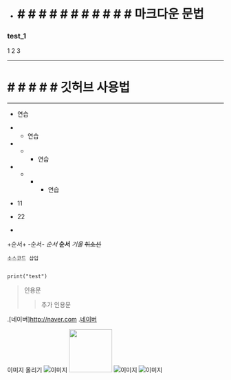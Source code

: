 - # # # # # # # # # # # # 마크다운 문법

### test_1
1
2
3



----

# # # # # # 깃허브 사용법

****

- 연습
- - 연습 
- - - 연습
- - - - 연습

- 11
- 22

-
+순서+
-순서-
*순서*
**순서**
_기울_
~~취소선~~

`소스코드 삽입`

```

print("test")

```

> 인용문
>> 추가 인용문


.[네이버]<http://naver.com>
.[네이버](http://naver.com, "검색")

이미지 올리기
![이미지](https://www.google.co.kr/logos/doodles/2021/seasonal-holidays-2021-6753651837109324-s.png)
<img width="100" src=https://www.google.co.kr/logos/doodles/2021/seasonal-holidays-2021-6753651837109324-s.png>
![이미지](https://github.githubassets.com/favicons/favicon.png)
![이미지](https://c.tenor.com/gIaioChTOloAAAAM/cat-cute.gif)

